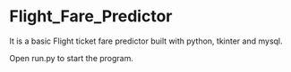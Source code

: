 # Flight_Fare_Predictor
It is a basic Flight ticket fare predictor built with python, tkinter and mysql.

Open run.py to start the program.
